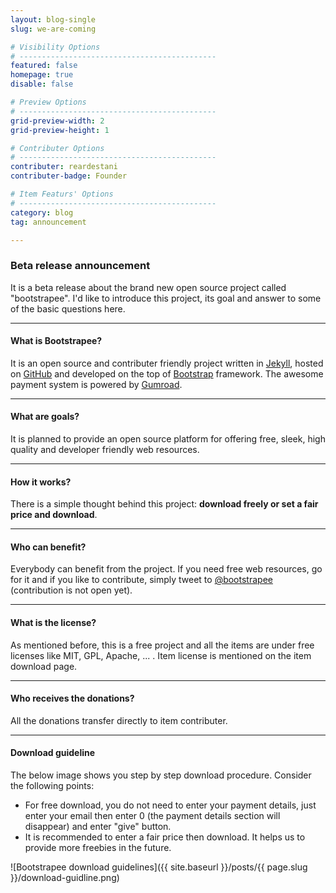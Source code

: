 ```yaml
---
layout: blog-single
slug: we-are-coming

# Visibility Options
# --------------------------------------------
featured: false
homepage: true
disable: false

# Preview Options
# --------------------------------------------
grid-preview-width: 2
grid-preview-height: 1

# Contributer Options
# --------------------------------------------
contributer: reardestani
contributer-badge: Founder

# Item Featurs' Options
# --------------------------------------------
category: blog
tag: announcement

---
```

### Beta release announcement 
It is a beta release about the brand new open source project called "bootstrapee". I'd like to introduce this project, its goal and answer to some of the basic questions here.

---

#### What is Bootstrapee?
It is an open source and contributer friendly project written in <a href="http://jekyllrb.com" target="_blank">Jekyll</a>, hosted on <a href="http://github.com" target="_blank">GitHub</a> and developed on the top of <a href="hhttp://getbootstrap.com" target="_blank">Bootstrap</a> framework. The awesome payment system is powered by <a href="hhttp://gumroad.com" target="_blank">Gumroad</a>.

---

#### What are goals?
It is planned to provide an open source platform for offering free, sleek, high quality and developer friendly web resources.

---

#### How it works?
There is a simple thought behind this project: **download freely or set a fair price and download**.

---

#### Who can benefit?
Everybody can benefit from the project. If you need free web resources, go for it and if you like to contribute, simply tweet to <a href="http://twitter.com/bootstrapee" target="_blank">@bootstrapee</a> (contribution is not open yet). 

---

#### What is the license?
As mentioned before, this is a free project and all the items are under free licenses like MIT, GPL, Apache, ... . Item license is mentioned on the item download page.

---

#### Who receives the donations?
All the donations transfer directly to item contributer. 

---

#### Download guideline
The below image shows you step by step download procedure. Consider the following points:

+ For free download, you do not need to enter your payment details, just enter your email then enter 0 (the payment details section will disappear) and enter "give" button. 
+ It is recommended to enter a fair price then download. It helps us to provide more freebies in the future.

![Bootstrapee download guidelines]({{ site.baseurl }}/posts/{{ page.slug }}/download-guidline.png)

